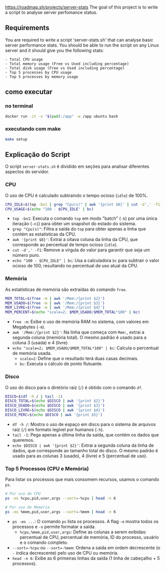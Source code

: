 https://roadmap.sh/projects/server-stats
The goal of this project is to write a script to analyse server perfomance status. 

## Requirements 

You are required to write a script 'server-stats.sh' that can analyse basic server performance stats. You should be able to run the script on any Linux server and it should give you the following stats:

    - Total CPU usage
    - Total memory usage (Free vs Used including percentage)
    - Total disk usage (Free vs Used including percentage)
    - Top 5 processes by CPU usage
    - Top 5 processes by memory usage

## como executar

### no terminal 

```bash
docker run -it -v "$(pwd):/app" -w /app ubuntu bash
```

### executando com make

```bash
make setup
```
## Explicação do Script

O script `server-stats.sh` é dividido em seções para analisar diferentes aspectos do servidor.

### CPU

O uso de CPU é calculado subtraindo o tempo ocioso (`idle`) de 100%.

```bash
CPU_IDLE=$(top -bn1 | grep "Cpu(s)" | awk '{print $8}' | cut -d',' -f1)
CPU_USAGE=$(echo "100 - $CPU_IDLE" | bc)
```

- `top -bn1`: Executa o comando `top` em modo "batch" (`-b`) por uma única iteração (`-n1`) para obter um snapshot do estado do sistema.
- `grep "Cpu(s)"`: Filtra a saída do `top` para obter apenas a linha que contém as estatísticas da CPU.
- `awk '{print $8}'`: Extrai a oitava coluna da linha da CPU, que corresponde ao percentual de tempo ocioso (`idle`).
- `cut -d',' -f1`: Remove a vírgula do valor para garantir que seja um número puro.
- `echo "100 - $CPU_IDLE" | bc`: Usa a calculadora `bc` para subtrair o valor ocioso de 100, resultando no percentual de uso atual da CPU.

### Memória

As estatísticas de memória são extraídas do comando `free`.

```bash
MEM_TOTAL=$(free -m | awk '/Mem:/{print $2}')
MEM_USADO=$(free -m | awk '/Mem:/{print $3}')
MEM_LIVRE=$(free -m | awk '/Mem:/{print $4}')
MEM_PERCENT=$(echo "scale=2; $MEM_USADO/$MEM_TOTAL*100" | bc)
```

- `free -m`: Exibe o uso de memória RAM no sistema, com valores em Megabytes (`-m`).
- `awk '/Mem:/{print $2}'`: Na linha que começa com `Mem:`, extrai a segunda coluna (memória total). O mesmo padrão é usado para a coluna 3 (usada) e 4 (livre).
- `echo "scale=2; $MEM_USADO/$MEM_TOTAL*100" | bc`: Calcula o percentual de memória usada.
    - `scale=2`: Define que o resultado terá duas casas decimais.
    - `bc`: Executa o cálculo de ponto flutuante.

### Disco

O uso do disco para o diretório raiz (`/`) é obtido com o comando `df`.

```bash
DISCO=$(df -h / | tail -1)
DISCO_TOTAL=$(echo $DISCO | awk '{print $2}')
DISCO_USADO=$(echo $DISCO | awk '{print $3}')
DISCO_LIVRE=$(echo $DISCO | awk '{print $4}')
DISCO_PERC=$(echo $DISCO | awk '{print $5}')
```

- `df -h /`: Mostra o uso de espaço em disco para o sistema de arquivos raiz (`/`) em formato legível por humanos (`-h`).
- `tail -1`: Pega apenas a última linha da saída, que contém os dados que queremos.
- `echo $DISCO | awk '{print $2}'`: Extrai a segunda coluna da linha de dados, que corresponde ao tamanho total do disco. O mesmo padrão é usado para as colunas 3 (usado), 4 (livre) e 5 (percentual de uso).

### Top 5 Processos (CPU e Memória)

Para listar os processos que mais consomem recursos, usamos o comando `ps`.

```bash
# Por uso de CPU
ps -eo %cpu,pid,user,args --sort=-%cpu | head -n 6

# Por uso de Memória
ps -eo %mem,pid,user,args --sort=-%mem | head -n 6
```

- `ps -eo ...`: O comando `ps` lista os processos. A flag `-e` mostra todos os processos e `-o` permite formatar a saída.
    - `%cpu,%mem,pid,user,args`: Define as colunas a serem exibidas: percentual de CPU, percentual de memória, ID do processo, usuário e o comando completo.
- `--sort=-%cpu` ou `--sort=-%mem`: Ordena a saída em ordem decrescente (o `-` indica decrescente) pelo uso de CPU ou memória.
- `head -n 6`: Exibe as 6 primeiras linhas da saída (1 linha de cabeçalho + 5 processos).
